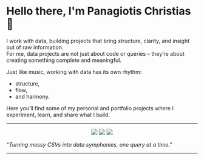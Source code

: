 # Hello there, I'm Panagiotis Christias 👋

I work with data, building projects that bring structure, clarity, and insight out of raw information.  
For me, data projects are not just about code or queries – they’re about creating something complete and meaningful.

Just like music, working with data has its own rhythm:  
- structure,  
- flow,  
- and harmony.

Here you’ll find some of my personal and portfolio projects where I experiment, learn, and share what I build.

---

<p align="center">
  <img src="https://img.shields.io/badge/Data-Engineering-blue?style=for-the-badge&logo=database&logoColor=white" />
  <img src="https://img.shields.io/badge/SQL-Server-red?style=for-the-badge&logo=microsoftsqlserver&logoColor=white" />
  <img src="https://img.shields.io/badge/Python-black?style=for-the-badge&logo=python&logoColor=yellow" />
</p>

*“Turning messy CSVs into data symphonies, one query at a time.”*

---
